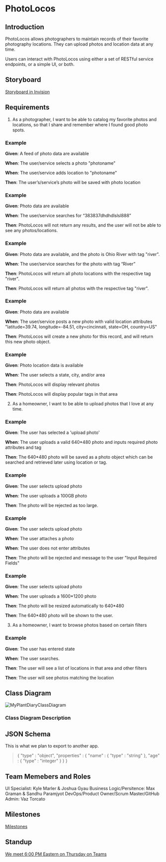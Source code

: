 # PhotoLocos

## Introduction

PhotoLocos allows photographers to maintain records of their favorite photography locations.  They can upload photos and location data at any time.

Users can interact with PhotoLocos using either a set of RESTful service endpoints, or a simple UI, or both.

## Storyboard

[Storyboard in Invision](https://projects.invisionapp.com/prototype/Plant-Diary-ck0bict0n005bqh01aaeu8tuu)

## Requirements

1. As a photographer, I want to be able to catalog my favorite photos and locations, so that I share and remember where I found good photo spots.

### Example 

**Given**:  A feed of photo data are available

**When**: The user/service selects a photo "photoname"

**When**: The user/service adds location to "photoname"

**Then**: The user’s/service’s photo will be saved with photo location

### Example 

**Given**: Photo data are available

**When**: The user/service searches for “383837dhdhdlslsl888”

**Then**: PhotoLocos will not return any results, and the user will not be able to see any photos/locations.

### Example 

**Given**: Photo data are available, and the photo is Ohio River with tag "river".

**When**: The user/service searches for the photo with tag “River”

**Then**: PhotoLocos will return all photo locations with the respective tag "river".

**Then**: PhotoLocos will return all photos with the respective tag "river".

### Example 

**Given**: Photo data are available

**When**: The user/service posts a new photo with valid location attributes "latitude=39.74, longitude=-84.51, city=cincinnati, state=OH, country=US"

**Then**: PhotoLocos will create a new photo for this record, and will return this new photo object.

### Example 

**Given**: Photo location data is available

**When**: The user selects a state, city, and/or area

**Then**: PhotoLocos will display relevant photos

**Then**: PhotoLocos will display popular tags in that area

2.	As a homeowner, I want to be able to upload photos that I love at any time.

### Example 

**Given**: The user has selected a 'upload photo'

**When**: The user uploads a valid 640*480 photo and inputs required photo attributes and tag

**Then**: The 640*480 photo will be saved as a photo object which can be searched and retrieved later using location or tag.

### Example 

**Given**: The user selects upload photo

**When**: The user uploads a 100GB photo

**Then**: The photo will be rejected as too large.

### Example 

**Given**: The user selects upload photo

**When**: The user attaches a photo

**When**: The user does not enter attributes

**Then**: The photo will be rejected and message to the user "Input Required Fields"

### Example 

**Given**: The user selects upload photo

**When**: The user uploads a 1600*1200 photo

**Then**: The photo will be resized automatically to 640*480

**Then**: The 640*480 photo will be shown to the user.

3.	As a homeowner, I want to browse photos based on certain filters
### Example 

**Given**: The user has entered state

**When**: The user searches.

**Then**: The user will see a list of locations in that area and other filters

**Then**: The user will see photos matching the location


## Class Diagram

![MyPlantDiaryClassDiagram](https://user-images.githubusercontent.com/2224876/93275565-40ecd880-f78b-11ea-8030-cd87987b1817.png)

### Class Diagram Description 

## JSON Schema

This is what we plan to export to another app.


> {
>  "type" : "object",
>  "properties" : {
>    "name" : {
>      "type" : "string"
>    },
>    "age" : {
>      "type" : "integer"
>    }
>  }
> }

## Team Memebers and Roles

UI Specialist: Kyle Marler & Joshua Gyau
Business Logic/Persitence: Max Graman & Sandhu Paramjyot
DevOps/Product Owner/Scrum Master/GitHub Admin: Vaz Torcato

## Milestones

[Milestones](https://github.com/torserver/PhotoLocos/milestones)

## Standup

[We meet 6:00 PM Eastern on Thursday on Teams]()



